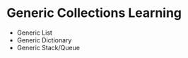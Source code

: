 Generic Collections Learning
===================

- Generic List
- Generic Dictionary
- Generic Stack/Queue

